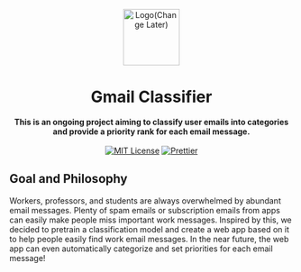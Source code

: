 <p align="center">
  <a href="https://arya.lovejade.cn/" target="_blank">
    <img width="100"alt="Logo(Change Later)"src="https://raw.githubusercontent.com/nicejade/arya-jarvis/master/assets/images/logo.png">
  </a>
</p>

<h1 align="center">Gmail Classifier</h1>

<div align="center">
  <strong>
    This is an ongoing project aiming to classify user emails into categories and provide a priority rank for each email message.
  </strong>
</div>

<br>

<div align="center">
  <a href="LICENSE"><img src="https://img.shields.io/badge/license-MIT-blue" alt="MIT License"></a>
  <a href="https://prettier.io/"><img src="https://img.shields.io/badge/code_style-prettier-ff69b4.svg?style=flat" alt="Prettier"></a>
</div>

## Goal and Philosophy

Workers, professors, and students are always overwhelmed by abundant email messages. Plenty of spam emails or subscription emails from apps can easily make people miss important work messages. Inspired by this, we decided to pretrain a classification model and create a web app based on it to help people easily find work email messages. In the near future, the web app can even automatically categorize and set priorities for each email message!
